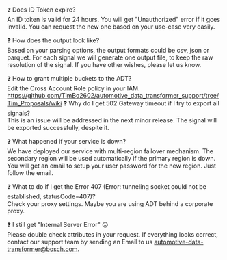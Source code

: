 ❓ Does ID Token expire?<br>
An ID token is valid for 24 hours. You will get "Unauthorized" error if it goes invalid. You can request the new one based on your use-case very easily.

❓ How does the output look like?<br>
Based on your parsing options, the output formats could be csv, json or parquet. For each signal we will generate one output file, to keep the raw resolution of the signal. If you have other wishes, please let us know.

❓ How to grant multiple buckets to the ADT?<br>
Edit the Cross Account Role policy in your IAM.
https://github.com/TimBo2602/automotive_data_transformer_support/tree/Tim_Proposals/wiki
❓ Why do I get 502 Gateway timeout if I try to export all signals?<br>
This is an issue will be addressed in the next minor release. The signal will be exported successfully, despite it.

❓ What happened if your service is down?<br>
We have deployed our service with multi-region failover mechanism. The secondary region will be used automatically if the primary region is down. You will get an email to setup your user password for the new region. Just follow the email.

❓ What to do if I get the Error 407 (Error: tunneling socket could not be established, statusCode=407)?<br>
Check your proxy settings. Maybe you are using ADT behind a corporate proxy. 

❓ I still get "Internal Server Error" ☹️ <br>
Please double check attributes in your request. If everything looks correct, contact our support team by sending an Email to us automotive-data-transformer@bosch.com.
